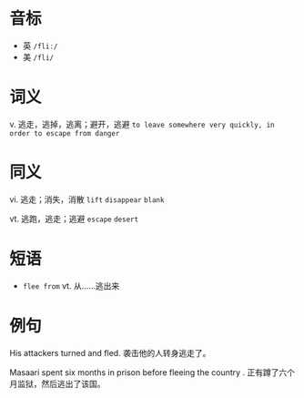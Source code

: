 # 音标

- 英 `/fliː/`
- 美 `/fli/`

# 词义

v. 逃走，逃掉，逃离；避开，逃避
`to leave somewhere very quickly, in order to escape from danger`

# 同义

vi. 逃走；消失，消散
`lift` `disappear` `blank`

vt. 逃跑，逃走；逃避
`escape` `desert`

# 短语

- `flee from` vt. 从……逃出来

# 例句

His attackers turned and fled.
袭击他的人转身逃走了。

Masaari spent six months in prison before fleeing the country .
正有蹲了六个月监狱，然后逃出了该国。


